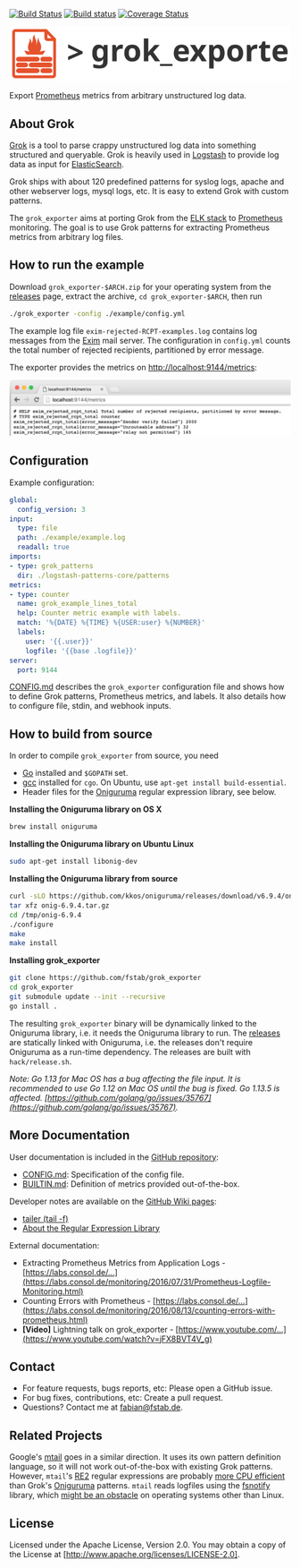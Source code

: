 [![Build Status](https://travis-ci.org/fstab/grok_exporter.svg?branch=master)](https://travis-ci.org/fstab/grok_exporter) [![Build status](https://ci.appveyor.com/api/projects/status/d8aq0pa3yfoapd69?svg=true)](https://ci.appveyor.com/project/fstab/grok-exporter) [![Coverage Status](https://coveralls.io/repos/github/fstab/grok_exporter/badge.svg?branch=master)](https://coveralls.io/github/fstab/grok_exporter?branch=master)

![grok_exporter](docs/logo.svg)

Export [Prometheus] metrics from arbitrary unstructured log data.

About Grok
----------

[Grok] is a tool to parse crappy unstructured log data into something structured and queryable. Grok is heavily used in [Logstash] to provide log data as input for [ElasticSearch].

Grok ships with about 120 predefined patterns for syslog logs, apache and other webserver logs, mysql logs, etc. It is easy to extend Grok with custom patterns.

The `grok_exporter` aims at porting Grok from the [ELK stack] to [Prometheus] monitoring. The goal is to use Grok patterns for extracting Prometheus metrics from arbitrary log files.

How to run the example
----------------------

Download `grok_exporter-$ARCH.zip` for your operating system from the [releases] page, extract the archive, `cd grok_exporter-$ARCH`, then run

```bash
./grok_exporter -config ./example/config.yml
```

The example log file `exim-rejected-RCPT-examples.log` contains log messages from the [Exim] mail server. The configuration in `config.yml` counts the total number of rejected recipients, partitioned by error message.

The exporter provides the metrics on [http://localhost:9144/metrics]:

![screenshot.png]

Configuration
-------------

Example configuration:

```yaml
global:
  config_version: 3
input:
  type: file
  path: ./example/example.log
  readall: true
imports:
- type: grok_patterns
  dir: ./logstash-patterns-core/patterns
metrics:
- type: counter
  name: grok_example_lines_total
  help: Counter metric example with labels.
  match: '%{DATE} %{TIME} %{USER:user} %{NUMBER}'
  labels:
    user: '{{.user}}'
    logfile: '{{base .logfile}}'
server:
  port: 9144
```

[CONFIG.md] describes the `grok_exporter` configuration file and shows how to define Grok patterns, Prometheus metrics, and labels.  It also details how to configure file, stdin, and webhook inputs.

How to build from source
-----------------------

In order to compile `grok_exporter` from source, you need

* [Go] installed and `$GOPATH` set.
* [gcc] installed for `cgo`. On Ubuntu, use `apt-get install build-essential`.
* Header files for the [Oniguruma] regular expression library, see below.

**Installing the Oniguruma library on OS X**

```bash
brew install oniguruma
```

**Installing the Oniguruma library on Ubuntu Linux**

```bash
sudo apt-get install libonig-dev
```

**Installing the Oniguruma library from source**

```bash
curl -sLO https://github.com/kkos/oniguruma/releases/download/v6.9.4/onig-6.9.4.tar.gz
tar xfz onig-6.9.4.tar.gz
cd /tmp/onig-6.9.4
./configure
make
make install
```

**Installing grok_exporter**

```bash
git clone https://github.com/fstab/grok_exporter
cd grok_exporter
git submodule update --init --recursive
go install .
```

The resulting `grok_exporter` binary will be dynamically linked to the Oniguruma library, i.e. it needs the Oniguruma library to run. The [releases] are statically linked with Oniguruma, i.e. the releases don't require Oniguruma as a run-time dependency. The releases are built with `hack/release.sh`.

_Note: Go 1.13 for Mac OS has a bug affecting the file input. It is recommended to use Go 1.12 on Mac OS until the bug is fixed. Go 1.13.5 is affected. [https://github.com/golang/go/issues/35767](https://github.com/golang/go/issues/35767)._

More Documentation
------------------

User documentation is included in the [GitHub repository]:

* [CONFIG.md]: Specification of the config file.
* [BUILTIN.md]: Definition of metrics provided out-of-the-box.

Developer notes are available on the [GitHub Wiki pages]:

* [tailer (tail -f)](https://github.com/fstab/grok_exporter/wiki/tailer-(tail-%E2%80%90f))
* [About the Regular Expression Library](https://github.com/fstab/grok_exporter/wiki/About-the-Regular-Expression-Library)

External documentation:

* Extracting Prometheus Metrics from Application Logs - [https://labs.consol.de/...](https://labs.consol.de/monitoring/2016/07/31/Prometheus-Logfile-Monitoring.html)
* Counting Errors with Prometheus - [https://labs.consol.de/...](https://labs.consol.de/monitoring/2016/08/13/counting-errors-with-prometheus.html)
* **\[Video\]** Lightning talk on grok_exporter - [https://www.youtube.com/...](https://www.youtube.com/watch?v=jFX8BVT4V_g)

Contact
-------

* For feature requests, bugs reports, etc: Please open a GitHub issue.
* For bug fixes, contributions, etc: Create a pull request.
* Questions? Contact me at fabian@fstab.de.

Related Projects
----------------

Google's [mtail] goes in a similar direction. It uses its own pattern definition language, so it will not work out-of-the-box with existing Grok patterns. However, `mtail`'s [RE2] regular expressions are probably [more CPU efficient] than Grok's [Oniguruma] patterns. `mtail` reads logfiles using the [fsnotify] library, which [might be an obstacle] on operating systems other than Linux.

License
-------

Licensed under the Apache License, Version 2.0.
You may obtain a copy of the License at [http://www.apache.org/licenses/LICENSE-2.0].

[Prometheus]: https://prometheus.io/
[Grok]: https://www.elastic.co/guide/en/logstash/current/plugins-filters-grok.html
[Logstash]: https://www.elastic.co/products/logstash
[ElasticSearch]: https://www.elastic.co/
[ELK stack]: https://www.elastic.co/webinars/introduction-elk-stack
[Exim]: http://www.exim.org/
[Go]: https://golang.org/
[gcc]: https://gcc.gnu.org/
[Oniguruma]: https://github.com/kkos/oniguruma
[screenshot.png]: screenshot.png
[releases]: https://github.com/fstab/grok_exporter/releases
[http://localhost:9144/metrics]: http://localhost:9144/metrics
[CONFIG.md]: CONFIG.md
[BUILTIN.md]: BUILTIN.md
[regexp]: https://golang.org/pkg/regexp
[RE2]: https://github.com/google/re2/wiki/Syntax
[mtail]: https://github.com/google/mtail
[regexp2]: https://github.com/dlclark/regexp2
[pcre]: https://github.com/glenn-brown/golang-pkg-pcre
[libpcre]: http://www.pcre.org
[rubex]: https://github.com/moovweb/rubex
[http://www.apache.org/licenses/LICENSE-2.0]: http://www.apache.org/licenses/LICENSE-2.0
[more CPU efficient]: https://github.com/fstab/grok_exporter/wiki/About-the-Regular-Expression-Library
[fsnotify]: https://github.com/fsnotify/fsnotify
[might be an obstacle]: https://github.com/fstab/grok_exporter/wiki/tailer-(tail-%E2%80%90f)
[GitHub Wiki pages]: https://github.com/fstab/grok_exporter/wiki
[GitHub repository]: https://github.com/fstab/grok_exporter
[Counter]: https://prometheus.io/docs/concepts/metric_types/#counter
[Gauge]: https://prometheus.io/docs/concepts/metric_types/#gauge
[Histogram]: https://prometheus.io/docs/concepts/metric_types/#histogram
[Summary]: https://prometheus.io/docs/concepts/metric_types/#summary
[https://groups.google.com/forum/#!forum/grok_exporter-users]: https://groups.google.com/forum/#!forum/grok_exporter-users
